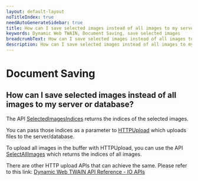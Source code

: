 ```yaml
---
layout: default-layout
noTitleIndex: true
needAutoGenerateSidebar: true
title: How can I save selected images instead of all images to my server or database?
keywords: Dynamic Web TWAIN, Document Saving, save selected images
breadcrumbText: How can I save selected images instead of all images to my server or database?
description: How can I save selected images instead of all images to my server or database?
---
```


# Document Saving

## How can I save selected images instead of all images to my server or database?

The API <a href="https://www.dynamsoft.com/web-twain/docs-archive/info/api/WebTwain_Buffer.html?ver=17.2.1#selectedimagesindices" target="_blank">SelectedImagesIndices</a> returns the indices of the selected images.

You can pass those indices as a parameter to <a href="https://dynamsoft.sharepoint.com/sites/TST/Shared Documents/General/Training Program/HTTPUpload" target="_blank">HTTPUpload</a> which uploads files to the server/database.

To upload all images in the buffer with HTTPUpload, you can use the API <a href="https://www.dynamsoft.com/web-twain/docs-archive/info/api/WebTwain_Buffer.html?ver=17.2.1#selectallimages" target="_blank">SelectAllImages</a> which returns the indices of all images.

There are other HTTP upload APIs that can achieve the same. Please refer to this link: <a href="https://www.dynamsoft.com/web-twain/docs-archive/info/api/WebTwain_IO.html?ver=17.2.1#output" target="_blank">Dynamic Web TWAIN API Reference - IO APIs</a>
